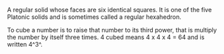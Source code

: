 A regular solid whose faces are six identical squares. It is one of the
five Platonic solids and is sometimes called a regular hexahedron.

To cube a number is to raise that number to its third power, that is
multiply the number by itself three times. 4 cubed means 4 x 4 x 4 = 64
and is written 4^3^.
